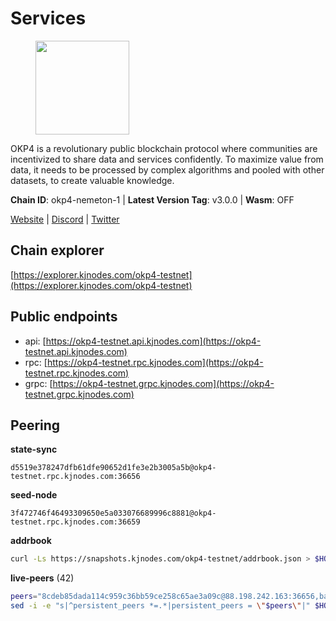 # Services

<figure><img src="https://raw.githubusercontent.com/kj89/testnet_manuals/main/pingpub/logos/okp4.png" width="150" alt=""><figcaption></figcaption></figure>

OKP4 is a revolutionary public blockchain protocol where communities are incentivized to  share data and services confidently. To maximize value from data, it needs to be processed  by complex algorithms and pooled with other datasets, to create valuable knowledge.

**Chain ID**: okp4-nemeton-1 | **Latest Version Tag**: v3.0.0 | **Wasm**: OFF

[Website](https://okp4.network) | [Discord](https://discord.gg/okp4) | [Twitter](https://twitter.com/OKP4_Protocol)


## Chain explorer
[https://explorer.kjnodes.com/okp4-testnet](https://explorer.kjnodes.com/okp4-testnet)

## Public endpoints

* api: [https://okp4-testnet.api.kjnodes.com](https://okp4-testnet.api.kjnodes.com)
* rpc: [https://okp4-testnet.rpc.kjnodes.com](https://okp4-testnet.rpc.kjnodes.com)
* grpc: [https://okp4-testnet.grpc.kjnodes.com](https://okp4-testnet.grpc.kjnodes.com)

## Peering

**state-sync**

```text
d5519e378247dfb61dfe90652d1fe3e2b3005a5b@okp4-testnet.rpc.kjnodes.com:36656
```

**seed-node**

```text
3f472746f46493309650e5a033076689996c8881@okp4-testnet.rpc.kjnodes.com:36659
```

**addrbook**
```bash
curl -Ls https://snapshots.kjnodes.com/okp4-testnet/addrbook.json > $HOME/.okp4d/config/addrbook.json
```

**live-peers** (42)
```bash
peers="8cdeb85dada114c959c36bb59ce258c65ae3a09c@88.198.242.163:36656,ba469aac96159dbb49844406423180618d267007@65.108.120.21:26113,8af258bbe73f4c66127a7b3e8b1ec23fde2950a6@65.108.192.123:19656,8527f34bd6e542304809386896997d12d80e5e0e@65.108.237.232:29656,23e895e7d650f43e1f53522165607b71685f8cfa@65.108.75.107:26656,d5519e378247dfb61dfe90652d1fe3e2b3005a5b@65.109.68.190:36656,052e10ce23cce3249f61853e2ca6a63102b7bddb@5.161.97.198:26656,854cc8b83a48ba4394c1940b57d0f42ec013e033@38.242.251.204:26656,b0b56d944cf1cc569a1e77e0923e075bad94d755@141.95.145.41:28656,269d246537499d05698c183497c4263e899036a4@65.108.9.164:35656,cf5e82486c4568c29a20719a68210523826ceb00@65.108.229.102:26651,99f6675049e22a0216af0e2447e7a4c5021874cd@142.132.132.200:28656,7dfc61d3ac9f6da7fa9f4893bc0ffa17ef8006e6@185.111.159.139:36656,9a1e456bebf152b65c2087896779e259633ecbef@157.90.34.111:26656,cc8bc81fea49a6a412992bb3e2c3f211d9e675c8@88.99.161.162:21656,5c2a752c9b1952dbed075c56c600c3a79b58c395@95.214.55.232:26996,d1a0ff9bd7ea1ebd06bc7158f3523f5e557328be@163.172.131.169:26656,8a7605d8ae4338de5b7a0d5c70244ce05e377630@85.10.200.221:26656,2bfd405e8f0f176428e2127f98b5ec53164ae1f0@142.132.149.118:26656,26114bc5cb42ef90be2aba5b4b6d82bab7a60c31@185.255.131.17:26656,2c6b5af41689145abb85f95cb49131ae9e193142@217.13.223.167:61356,eff365c8e0e2f99026e3dd91704d3764eb38e0a1@65.108.13.212:26756,307fb25cd6998d0d5bd1d947571f6043c6bb4069@65.109.31.114:2280,9ed2f8472bd5aa53cfc7a996cb6ca43f5c47e76f@185.163.64.143:26656,a490691c2a423573cb93bc23b13967ed9db0e3ff@146.190.44.218:26656,1f4fa23210cc1d086a928a3c6de7c24f6c8f17ba@202.61.226.120:16656,74349a1cb9479b291866debe2042de8a2e88b850@65.108.233.109:17656,24fbac02738005cfa9d8263d01dc7cc113d6b708@162.248.225.244:26656,f7e481df45bfbe62ea0553f5f6da34eaf4f688c3@194.34.232.225:26656,9392c27a9a561c31e7a920dc6f577d663c473ef8@154.12.225.88:26656,c7c9c41bb9fc578c5698a427691eae259a7c81b8@51.159.153.211:36656,99a7a548357ca9b5d5e11e235f0fd7cbce9a38a4@178.128.85.30:36656,fe8bd9375c43a7cc6ef27e62d56af341a62e67c9@95.217.202.49:30656,be9841ace1d71a4c7681918ee39f5e00d8e96a82@213.239.216.252:36656,ebc272824924ea1a27ea3183dd0b9ba713494f83@95.214.55.198:26996,eef77b5ae1c37f3e5809ff928c329dde906be388@65.108.133.73:21656,f17338ec41b1b68b07063984feb407d9038cf78b@65.108.142.47:26616,9d1482bc31fb4578a5c7f7f65c4e0aaf2dfc2336@213.239.215.77:36656,9755cab2585a2794453a5b396ef13b893393366f@65.108.212.224:46673,473369a53bfa8a0ac4af5a191407b30bc82e83be@74.208.94.42:14656,7b23cb08b8396d0f9b87310bcdf36455d129bcbe@195.154.107.51:26656,ade4d8bc8cbe014af6ebdf3cb7b1e9ad36f412c0@176.9.82.221:17656"
sed -i -e "s|^persistent_peers *=.*|persistent_peers = \"$peers\"|" $HOME/.okp4d/config/config.toml
```
